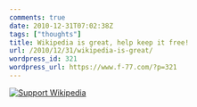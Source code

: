 ```yaml
---
comments: true
date: 2010-12-31T07:02:38Z
tags: ["thoughts"]
title: Wikipedia is great, help keep it free!
url: /2010/12/31/wikipedia-is-great/
wordpress_id: 321
wordpress_url: https://www.f-77.com/?p=321
---
```


<a href="https://wikimediafoundation.org/wiki/Support_Wikipedia/en"><img border="0" alt="Support Wikipedia" src="https://upload.wikimedia.org/wikipedia/commons/4/41/Fundraising_2009-horizontal-thanks-en.png" /></a><!--more-->


